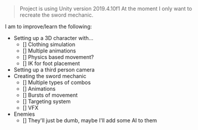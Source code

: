 > Project is using Unity version 2019.4.10f1
At the moment I only want to recreate the sword mechanic. 

I am to improve/learn the following:
- Setting up a 3D character with...
    - [] Clothing simulation
    - [] Multiple animations
    - [] Physics based movement?
    - [] IK for foot placement
- Setting up a third person camera
- Creating the sword mechanic
    - [] Multiple types of combos
    - [] Animations
    - [] Bursts of movement
    - [] Targeting system
    - [] VFX
- Enemies
    - [] They'll just be dumb, maybe I'll add some AI to them